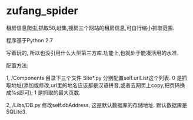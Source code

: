 # zufang_spider
租房信息爬虫,抓取58,赶集,搜房三个网站的租房信息,可自行缩小抓取范围.

程序基于Python 2.7

写着玩的, 所以也没引用什么大型第三方库.功能上,也就处于能凑活用的水准.

配置方法:

1, /Components 目录下三个文件 Site*.py 分别配置self.urlList这个列表. 0 是抓取地址(添加或修改,url里的地名应该都是汉语拼音,或者去网页上copy,把页码换成%s即可); 1 是抓取的最大页数.

2, /Libs/DB.py 修改self.dbAddress, 这是默认数据库的存储地址. 默认数据库是 SQLite3.
